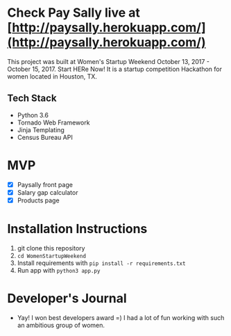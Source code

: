# Check Pay Sally live at [http://paysally.herokuapp.com/](http://paysally.herokuapp.com/)

This project was built at Women's Startup Weekend October 13, 2017 - October 15, 2017. Start HERe Now! It is a startup competition Hackathon for women located in Houston, TX.

## Tech Stack
- Python 3.6
- Tornado Web Framework
- Jinja Templating
- Census Bureau API

# MVP
- [x] Paysally front page
- [x] Salary gap calculator
- [x] Products page

# Installation Instructions
1. git clone this repository
2. `cd WomenStartupWeekend`
3. Install requirements with `pip install -r requirements.txt`
4. Run app with `python3 app.py`

# Developer's Journal
- Yay! I won best developers award =) I had a lot of fun working with such an ambitious group of women. 
